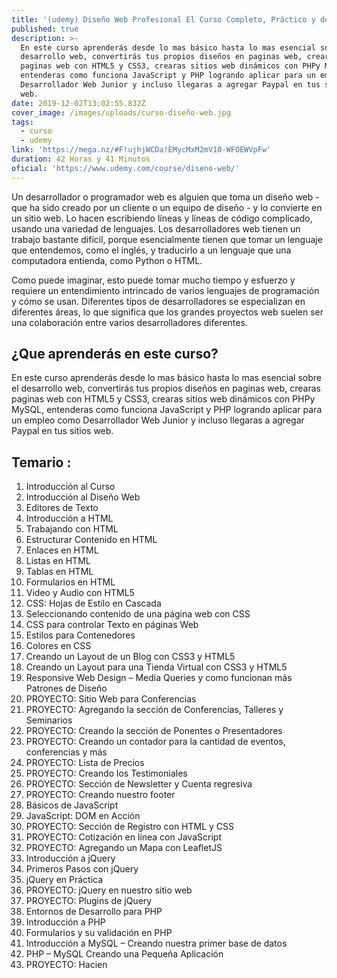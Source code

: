 ```yaml
---
title: '(udemy) Diseño Web Profesional El Curso Completo, Práctico y desde 0'
published: true
description: >-
  En este curso aprenderás desde lo mas básico hasta lo mas esencial sobre el
  desarrollo web, convertirás tus propios diseños en paginas web, crearas
  paginas web con HTML5 y CSS3, crearas sitios web dinámicos con PHPy MySQL,
  entenderas como funciona JavaScript y PHP logrando aplicar para un empleo como
  Desarrollador Web Junior y incluso llegaras a agregar Paypal en tus sitios
  web.
date: 2019-12-02T13:02:55.832Z
cover_image: /images/uploads/curso-diseño-web.jpg
tags:
  - curso
  - udemy
link: 'https://mega.nz/#F!ujhjWCDa!EMycMxM2mV10-WFOEWVpFw'
duration: 42 Horas y 41 Minutos
oficial: 'https://www.udemy.com/course/diseno-web/'
---
```

Un desarrollador o programador web es alguien que toma un diseño web - que ha sido creado por un cliente o un equipo de diseño - y lo convierte en un sitio web. Lo hacen escribiendo líneas y líneas de código complicado, usando una variedad de lenguajes. Los desarrolladores web tienen un trabajo bastante difícil, porque esencialmente tienen que tomar un lenguaje que entendemos, como el inglés, y traducirlo a un lenguaje que una computadora entienda, como Python o HTML.

Como puede imaginar, esto puede tomar mucho tiempo y esfuerzo y requiere un entendimiento intrincado de varios lenguajes de programación y cómo se usan. Diferentes tipos de desarrolladores se especializan en diferentes áreas, lo que significa que los grandes proyectos web suelen ser una colaboración entre varios desarrolladores diferentes.

## ¿Que aprenderás en este curso?

En este curso aprenderás desde lo mas básico hasta lo mas esencial sobre el desarrollo web, convertirás tus propios diseños en paginas web, crearas paginas web con HTML5 y CSS3, crearas sitios web dinámicos con PHPy MySQL, entenderas como funciona JavaScript y PHP logrando aplicar para un empleo como Desarrollador Web Junior y incluso llegaras a agregar Paypal en tus sitios web.

## Temario :

1. Introducción al Curso
2. Introducción al Diseño Web
3. Editores de Texto
4. Introducción a HTML
5. Trabajando con HTML
6. Estructurar Contenido en HTML
7. Enlaces en HTML
8. Listas en HTML
9. Tablas en HTML
10. Formularios en HTML
11. Video y Audio con HTML5
12. CSS: Hojas de Estilo en Cascada
13. Seleccionando contenido de una página web con CSS
14. CSS para controlar Texto en páginas Web
15. Estilos para Contenedores
16. Colores en CSS
17. Creando un Layout de un Blog con CSS3 y HTML5
18. Creando un Layout para una Tienda Virtual con CSS3 y HTML5
19. Responsive Web Design – Media Queries y como funcionan más Patrones de Diseño
20. PROYECTO: Sitio Web para Conferencias
21. PROYECTO: Agregando la sección de Conferencias, Talleres y Seminarios
22. PROYECTO: Creando la sección de Ponentes o Presentadores
23. PROYECTO: Creando un contador para la cantidad de eventos, conferencias y más
24. PROYECTO: Lista de Precios
25. PROYECTO: Creando los Testimoniales
26. PROYECTO: Sección de Newsletter y Cuenta regresiva
27. PROYECTO: Creando nuestro footer
28. Básicos de JavaScript
29. JavaScript: DOM en Acción
30. PROYECTO: Sección de Registro con HTML y CSS
31. PROYECTO: Cotización en línea con JavaScript
32. PROYECTO: Agregando un Mapa con LeafletJS
33. Introducción a jQuery
34. Primeros Pasos con jQuery
35. jQuery en Práctica
36. PROYECTO: jQuery en nuestro sitio web
37. PROYECTO: Plugins de jQuery
38. Entornos de Desarrollo para PHP
39. Introducción a PHP
40. Formularios y su validación en PHP
41. Introducción a MySQL – Creando nuestra primer base de datos
42. PHP – MySQL Creando una Pequeña Aplicación
43. PROYECTO: Hacien
